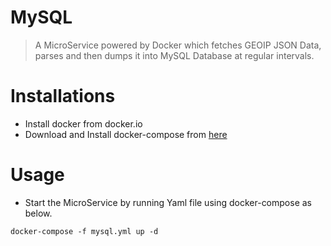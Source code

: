 # MySQL

> A MicroService powered by Docker which fetches GEOIP JSON Data, parses and then dumps it into MySQL Database at regular intervals.

# Installations

- Install docker from docker.io
- Download and Install docker-compose from [here](https://docs.docker.com/compose/install/#install-compose)


# Usage
- Start the MicroService by running Yaml file using docker-compose as below.

```docker-compose -f mysql.yml up -d```
